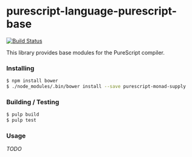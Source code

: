 
purescript-language-purescript-base
==================

[![Build
Status](https://travis-ci.org/cdepillabout/purescript-language-purescript-base.svg)](https://travis-ci.org/cdepillabout/purescript-language-purescript-base)

This library provides base modules for the PureScript compiler.


### Installing

```sh
$ npm install bower
$ ./node_modules/.bin/bower install --save purescript-monad-supply
```

### Building / Testing

```sh
$ pulp build
$ pulp test
```

### Usage

*TODO*
